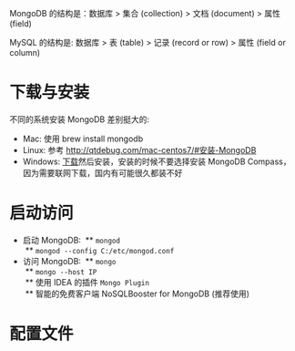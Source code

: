MongoDB 的结构是：数据库 > 集合 (collection) > 文档 (document) >     属性 (field)

MySQL   的结构是: 数据库 > 表 (table) >       记录 (record or row) > 属性 (field or column)

# 下载与安装
不同的系统安装 MongoDB 差别挺大的:
*  Mac: 使用 brew install mongodb
*  Linux: 参考 <http://qtdebug.com/mac-centos7/#安装-MongoDB>
*  Windows: [下载](http://www.mongodb.org/downloads)然后安装，安装的时候不要选择安装 MongoDB Compass，因为需要联网下载，国内有可能很久都装不好
# 启动访问
* 启动 MongoDB:
  ** ```mongod```  
  ** ```mongod --config C:/etc/mongod.conf```  
* 访问 MongoDB:
  ** ```mongo```  
  ** ```mongo --host IP```  
  ** 使用 IDEA 的插件 ```Mongo Plugin```  
  ** 智能的免费客户端 NoSQLBooster for MongoDB (推荐使用)  
# 配置文件

